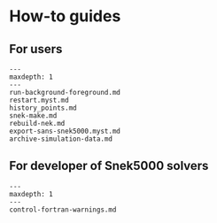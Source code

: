 # How-to guides

## For users

```{toctree}
---
maxdepth: 1
---
run-background-foreground.md
restart.myst.md
history_points.md
snek-make.md
rebuild-nek.md
export-sans-snek5000.myst.md
archive-simulation-data.md
```

## For developer of Snek5000 solvers

```{toctree}
---
maxdepth: 1
---
control-fortran-warnings.md
```
